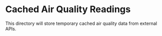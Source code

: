 # Cached Air Quality Readings
This directory will store temporary cached air quality data from external APIs.
